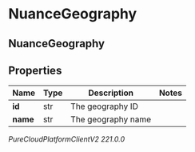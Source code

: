 # NuanceGeography

## NuanceGeography

## Properties

|Name | Type | Description | Notes|
|------------ | ------------- | ------------- | -------------|
| **id** | str | The geography ID | |
| **name** | str | The geography name | |



_PureCloudPlatformClientV2 221.0.0_

